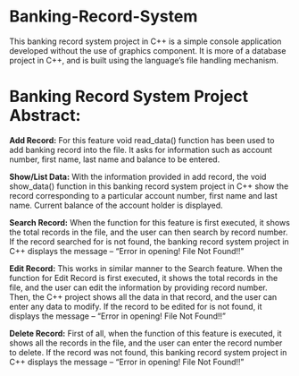 # Banking-Record-System
This banking record system project in C++ is a simple console application developed without the use of graphics component. It is more of a database project in C++, and is built using the language’s file handling mechanism. 

# Banking Record System Project Abstract:

**Add Record:**
 For this feature void read_data() function has been used to add banking record into the file. It asks for information such as account number, first name, last name and balance to be entered.

**Show/List Data:**
 With the information provided in add record, the void show_data() function in this banking record system project in C++ show the record corresponding to a particular account number, first name and last name. Current balance of the account holder is displayed.

**Search Record:**
 When the function for this feature is first executed, it shows the total records in the file, and the user can then search by record number. If the record searched for is not found, the banking record system project in C++ displays the message – “Error in opening! File Not Found!!”

**Edit Record:**
 This works in similar manner to the Search feature. When the function for Edit Record is first executed, it shows the total records in the file, and the user can edit the information by providing record number. Then, the C++ project shows all the data in that record, and the user can enter any data to modify. If the record to be edited for is not found, it displays the message – “Error in opening! File Not Found!!”
 

**Delete Record:**
 First of all, when the function of this feature is executed, it shows all the records in the file, and the user can enter the record number to delete. If the record was not found, this banking record system project in C++ displays the message – “Error in opening! File Not Found!!”
